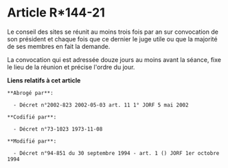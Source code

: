 # Article R*144-21

Le conseil des sites se réunit au moins trois fois par an sur convocation de son président et chaque fois que ce dernier le
juge utile ou que la majorité de ses membres en fait la demande.

La convocation qui est adressée douze jours au moins avant la séance, fixe le lieu de la réunion et précise l'ordre du jour.

**Liens relatifs à cet article**

	**Abrogé par**:

	  - Décret n°2002-823 2002-05-03 art. 11 1° JORF 5 mai 2002

	**Codifié par**:

	  - Décret n°73-1023 1973-11-08

	**Modifié par**:

	  - Décret n°94-851 du 30 septembre 1994 - art. 1 () JORF 1er octobre 1994
